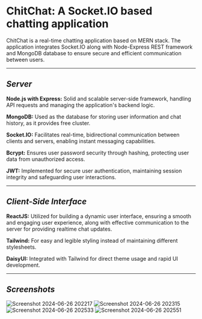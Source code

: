 
# ChitChat: A Socket.IO based chatting application

ChitChat is a real-time chatting application based on MERN stack. The application integrates Socket.IO along with Node-Express REST framework and MongoDB database to ensure secure and efficient communication between users.
***
## *Server*

**Node.js with Express:** Solid and scalable server-side framework, handling API requests and managing the application's backend logic.

**MongoDB:** Used as the database for storing user information and chat history, as it provides free cluster.

**Socket.IO:** Facilitates real-time, bidirectional communication between clients and servers, enabling instant messaging capabilities.

**Bcrypt:** Ensures user password security through hashing, protecting user data from unauthorized access.

**JWT:** Implemented for secure user authentication, maintaining session integrity and safeguarding user interactions.

***
## *Client-Side Interface*

**ReactJS:** Utilized for building a dynamic user interface, ensuring a smooth and engaging user experience, along with effective communication to the server for providing realtime chat updates.

**Tailwind:** For easy and legible styling instead of maintaining different stylesheets.

**DaisyUI:** Integrated with Tailwind for direct theme usage and rapid UI development.

***

## *Screenshots*
![Screenshot 2024-06-26 202217](https://github.com/sdivjot/ChitChat/assets/124669605/4121bb0b-98a3-417b-82bd-4506715eac67)
![Screenshot 2024-06-26 202315](https://github.com/sdivjot/ChitChat/assets/124669605/b5585d54-7f58-481a-9daf-895754b58f70)
![Screenshot 2024-06-26 202533](https://github.com/sdivjot/ChitChat/assets/124669605/eb2cfecc-257c-4671-943c-f343b30f510f)
![Screenshot 2024-06-26 202551](https://github.com/sdivjot/ChitChat/assets/124669605/53a87126-a06f-4c45-a911-f2146f6d6843)
